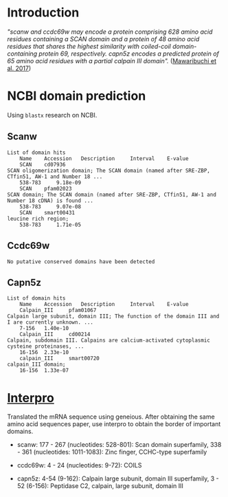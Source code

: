 # Introduction

*"scanw and ccdc69w may encode a protein comprising 628 amino acid residues containing a SCAN domain and a protein of 48 amino acid residues that shares the highest similarity with coiled-coil domain-containing protein 69, respectively. capn5z encodes a predicted protein of 65 amino acid residues with a partial calpain III domain".* ([Mawaribuchi et al. 2017](https://www.sciencedirect.com/science/article/pii/S0012160616301142#s0095))

# NCBI domain prediction

Using `blastx` research on NCBI.

## Scanw
```
List of domain hits
	Name 	Accession 	Description 	Interval 	E-value
	SCAN 	cd07936 	
SCAN oligomerization domain; The SCAN domain (named after SRE-ZBP, CTfin51, AW-1 and Number 18 ...
	538-783 	9.18e-09
	SCAN 	pfam02023 	
SCAN domain; The SCAN domain (named after SRE-ZBP, CTfin51, AW-1 and Number 18 cDNA) is found ...
	538-783 	9.07e-08
	SCAN 	smart00431 	
leucine rich region;
	538-783 	1.71e-05
```
## Ccdc69w
```
No putative conserved domains have been detected
```
## Capn5z
```
List of domain hits
	Name 	Accession 	Description 	Interval 	E-value
	Calpain_III 	pfam01067 	
Calpain large subunit, domain III; The function of the domain III and I are currently unknown. ...
	7-156 	1.40e-10
	Calpain_III 	cd00214 	
Calpain, subdomain III. Calpains are calcium-activated cytoplasmic cysteine proteinases, ...
	16-156 	2.33e-10
	calpain_III 	smart00720 	
calpain_III domain;
	16-156 	1.33e-07
```

# [Interpro](https://www.ebi.ac.uk/interpro/)

Translated the mRNA sequence using geneious. After obtaining the same amino acid sequences paper, use interpro to obtain the border of important domains. 

- scanw: 177 - 267 (nucleotides: 528-801): Scan domain superfamily, 338 - 361 (nucleotides: 1011-1083): Zinc finger, CCHC-type superfamily

- ccdc69w: 4 - 24 (nucleotides: 9-72): COILS 

- capn5z: 4-54 (9-162): Calpain large subunit, domain III superfamily, 3 - 52 (6-156): Peptidase C2, calpain, large subunit, domain III
